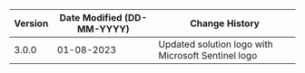 | **Version** | **Date Modified (DD-MM-YYYY)** | **Change History**                                   |
|-------------|--------------------------------|------------------------------------------------------|
| 3.0.0       | 01-08-2023                     | Updated solution logo with Microsoft Sentinel logo   |
